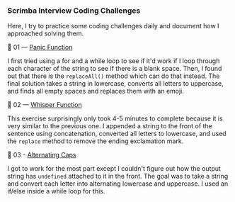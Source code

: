 ### Scrimba Interview Coding Challenges 

Here, I try to practice some coding challenges daily and document how I approached solving them. 

🌼 01 — [Panic Function](https://github.com/ivavay/scrimba-interview-challenges/tree/main/01_panic-function)

I first tried using a for and a while loop to see if it'd work if I loop through each character of the string to see if there is a blank space. Then, I found out that there is the ```replaceAll()``` method which can do that instead. The final solution takes a string in lowercase, converts all letters to uppercase, and finds all empty spaces and replaces them with an emoji. 

🌼 02 — [Whisper Function](https://github.com/ivavay/scrimba-interview-challenges/tree/main/02_whisper-function) 

This exercise surprisingly only took 4-5 minutes to complete because it is very similar to the previous one. I appended a string to the front of the sentence using concatenation, converted all letters to lowercase, and used the ```replace``` method to remove the ending exclamation mark.

🌼 03 - [Alternating Caps](https://github.com/ivavay/scrimba-interview-challenges/tree/main/02_whisper-function)

I got to work for the most part except I couldn't figure out how the output string has ```undefined``` attached to it in the front. The goal was to take a string and convert each letter into alternating lowercase and uppercase. I used an if/else inside a while loop for this. 
